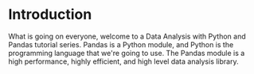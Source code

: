 # Introduction

What is going on everyone, welcome to a Data Analysis with Python and Pandas tutorial series. Pandas is a Python module, and Python is the programming language that we're going to use. The Pandas module is a high performance, highly efficient, and high level data analysis library.

